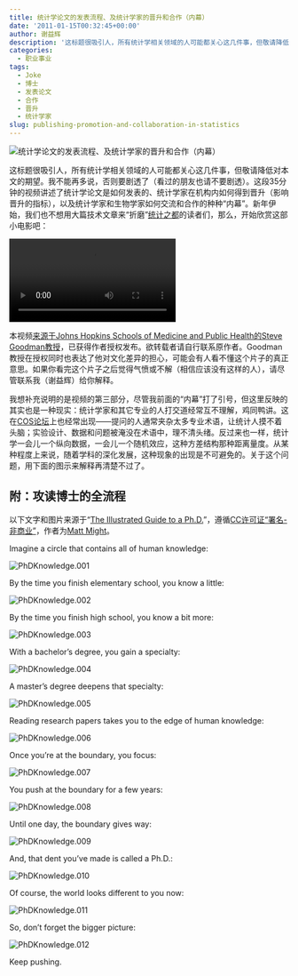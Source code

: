 ```yaml
---
title: 统计学论文的发表流程、及统计学家的晋升和合作（内幕）
date: '2011-01-15T00:32:45+00:00'
author: 谢益辉
description: '这标题很吸引人，所有统计学相关领域的人可能都关心这几件事，但敬请降低对本文的期望。我不能再多说，否则要剧透了（看过的朋友也请不要剧透）。这段35分钟的视频讲述了统计学论文是如何发表的、统计学家在机构内如何得到晋升（影响晋升的指标），以及统计学家和生物学家如何交流和合作的种种“内幕”。新年伊始，我们也不想用大篇技术文章来“折磨”统计之都的读者们，那么，开始欣赏这部小电影吧！'
categories:
  - 职业事业
tags:
  - Joke
  - 博士
  - 发表论文
  - 合作
  - 晋升
  - 统计学家
slug: publishing-promotion-and-collaboration-in-statistics
---
```


![统计学论文的发表流程、及统计学家的晋升和合作（内幕）](https://uploads.cosx.org/wp-content/uploads/2011/01/shapeimage_3.png)

这标题很吸引人，所有统计学相关领域的人可能都关心这几件事，但敬请降低对本文的期望。我不能再多说，否则要剧透了（看过的朋友也请不要剧透）。这段35分钟的视频讲述了统计学论文是如何发表的、统计学家在机构内如何得到晋升（影响晋升的指标），以及统计学家和生物学家如何交流和合作的种种“内幕”。新年伊始，我们也不想用大篇技术文章来“折磨”[统计之都](https://cos.name)的读者们，那么，开始欣赏这部小电影吧：

<!--more-->

<video controls="" name="media"><source src="http://animation.r-forge.r-project.org/video/Getting-Ahead-in-Academia.mp4" type="video/mp4"></video>

本视频[来源于Johns Hopkins Schools of Medicine and Public Health的Steve Goodman教授](http://web.me.com/goodmanfamily1/Behind_the_tan_door/index.html)，已获得作者授权发布。欲转载者请自行联系原作者。Goodman教授在授权同时也表达了他对文化差异的担心，可能会有人看不懂这个片子的真正意思。如果你看完这个片子之后觉得气愤或不解（相信应该没有这样的人），请尽管联系我（谢益辉）给你解释。

我想补充说明的是视频的第三部分，尽管我前面的“内幕”打了引号，但这里反映的其实也是一种现实：统计学家和其它专业的人打交道经常互不理解，鸡同鸭讲。这在[COS论坛](https://cos.name/cn/)上也经常出现——提问的人通常夹杂太多专业术语，让统计人摸不着头脑；实验设计、数据和问题被淹没在术语中，理不清头绪。反过来也一样，统计学一会儿一个纵向数据，一会儿一个随机效应，这种方差结构那种距离量度。从某种程度上来说，随着学科的深化发展，这种现象的出现是不可避免的。关于这个问题，用下面的图示来解释再清楚不过了。

## 附：攻读博士的全流程

以下文字和图片来源于“[The Illustrated Guide to a Ph.D.](http://matt.might.net/articles/phd-school-in-pictures/)”，遵循[CC许可证“署名-非商业”](http://creativecommons.org/licenses/by-nc/2.5/)，作者为[Matt Might](http://matt.might.net/)。

Imagine a circle that contains all of human knowledge:

![PhDKnowledge.001](http://matt.might.net/articles/phd-school-in-pictures/images/PhDKnowledge.001.jpg)

By the time you finish elementary school, you know a little:

![PhDKnowledge.002](http://matt.might.net/articles/phd-school-in-pictures/images/PhDKnowledge.002.jpg)

By the time you finish high school, you know a bit more:

![PhDKnowledge.003](http://matt.might.net/articles/phd-school-in-pictures/images/PhDKnowledge.003.jpg)

With a bachelor’s degree, you gain a specialty:

![PhDKnowledge.004](http://matt.might.net/articles/phd-school-in-pictures/images/PhDKnowledge.004.jpg)

A master’s degree deepens that specialty:

![PhDKnowledge.005](http://matt.might.net/articles/phd-school-in-pictures/images/PhDKnowledge.005.jpg)

Reading research papers takes you to the edge of human knowledge:

![PhDKnowledge.006](http://matt.might.net/articles/phd-school-in-pictures/images/PhDKnowledge.006.jpg)

Once you’re at the boundary, you focus:

![PhDKnowledge.007](http://matt.might.net/articles/phd-school-in-pictures/images/PhDKnowledge.007.jpg)

You push at the boundary for a few years:

![PhDKnowledge.008](http://matt.might.net/articles/phd-school-in-pictures/images/PhDKnowledge.008.jpg)

Until one day, the boundary gives way:

![PhDKnowledge.009](http://matt.might.net/articles/phd-school-in-pictures/images/PhDKnowledge.009.jpg)

And, that dent you’ve made is called a Ph.D.:

![PhDKnowledge.010](http://matt.might.net/articles/phd-school-in-pictures/images/PhDKnowledge.010.jpg)

Of course, the world looks different to you now:

![PhDKnowledge.011](http://matt.might.net/articles/phd-school-in-pictures/images/PhDKnowledge.011.jpg)

So, don’t forget the bigger picture:

![PhDKnowledge.012](http://matt.might.net/articles/phd-school-in-pictures/images/PhDKnowledge.012.jpg)

Keep pushing.

